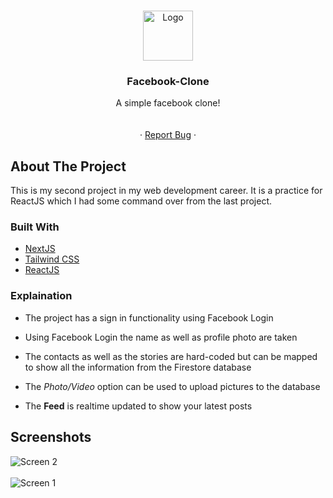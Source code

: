 


<!-- PROJECT LOGO -->
<br />
<p align="center">
  <a>
    <img src="https://i.imgur.com/KEwgVTc.png" alt="Logo" width="80" height="80">
  </a>

  <h3 align="center">Facebook-Clone</h3>

  <p align="center">
    A simple facebook clone!
    <br />
    <br />
    <br />
    ·
    <a href="https://github.com/ZaydenBlaze14/fbclone/issues">Report Bug</a>
    ·
  </p>
</p>




<!-- ABOUT THE PROJECT -->
## About The Project


This is my second project in my web development career.
It is a practice for ReactJS which I had some command over from the last project. 


### Built With
* [NextJS](https://nextjs.org/)
* [Tailwind CSS](https://tailwindcss.com/)
* [ReactJS](https://reactjs.org/)

### Explaination
- The project has a sign in functionality using Facebook Login

- Using Facebook Login the name as well as profile photo are taken

- The contacts as well as the stories are hard-coded but can be mapped to show all the information from the Firestore database

- The *Photo/Video* option can be used to upload pictures to the database

- The **Feed** is realtime updated to show your latest posts




## Screenshots
![Screen 2](https://i.imgur.com/7nwAewN.png)
<br>
<br>
![Screen 1](https://i.imgur.com/KqFkzVJ.png)








